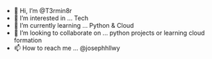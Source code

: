 - 👋 Hi, I’m @T3rmin8r
- 👀 I’m interested in ... Tech
- 🌱 I’m currently learning ... Python & Cloud
- 💞️ I’m looking to collaborate on ... python projects or learning cloud formation
- 📫 How to reach me ... @josephhllwy

<!---
is a ✨ special ✨ repository because its `README.md` (this file) appears on your GitHub profile.
You can click the Preview link to take a look at your changes.
--->
